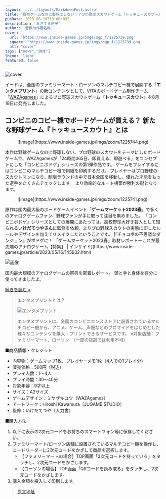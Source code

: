 ```yaml
---
layout: '../../layouts/MarkdownPost.astro'
title: '野球ゲームなのに野球はしない！？プロ野球スカウトゲーム『トッキュースカウト』発売―コンビニのコピー機で印刷できる「コンビニボドゲ」シリーズの第１弾'
pubDate: 2023-08-18T10:00:03Z
description: 'おきてる花子'
author: '替换为作者名称'
cover:
  url: 'https://www.inside-games.jp/imgs/ogp_f/1225739.png'
  square: 'https://www.inside-games.jp/imgs/ogp_f/1225739.png'
  alt: "cover"
tags: ["news","游戏"]
theme: 'light'
featured: false
---
```


![cover](https://www.inside-games.jp/imgs/ogp_f/1225739.png)

<p>イードは、全国のファミリーマート・ローソンのマルチコピー機で展開する「<b>エンタメプリント</b>」の新コンテンツとして、VITAのボードゲーム制作チーム「<a target="_blank" rel="noopener noreferrer nofollow" href="https://waza.games/">WAZAgames</a>」によるプロ野球スカウトゲーム『<b>トッキュースカウト</b>』を8月18日に発売しました。 </p><h2>コンビニのコピー機でボードゲームが買える？ 新たな野球ゲーム『トッキュースカウト』とは</h2><figure class="ctms-editor-image">![image](https://www.inside-games.jp/imgs/zoom/1225744.png)</figure><p>本作は野球ゲームなのに野球しない、プロ野球のスカウトをテーマにしたボードゲームで、WAZAgamesが「24時間365日、即買える、即遊べる」をコンセプトにした「コンビニボドゲ」シリーズの第1弾作品です。 ゲームをプレイするにはコンビニのマルチコピー機で用紙を印刷するだけ。 プレイヤーはプロ野球のスカウトマンになり、制限ラウンドの中で日本全国を移動し、優れた才能をもった選手をたくさんチェックします。 より効率的なルート構築が勝利の鍵となります。 </p><figure class="ctms-editor-image">![image](https://www.inside-games.jp/imgs/zoom/1225741.png)</figure><p>原作は国内最大級のボードゲームイベント「<b>ゲームマーケット2023春</b>」で多くのアナログゲームファン、野球ファンが手に取って注目を集めました。 「コンビニボドゲ」シリーズとしての展開にあたっては、<span class="underline">高校野球大好き芸人として知られるい<b>けだてつやさん</b>に監修を依頼、よりプロ野球スカウトの実態に即したルールやデザインを加えてリメイクしたということです。
[『チョコボの不思議なダンジョン』がボドゲに！ 「ゲームマーケット2023春」取材レポート―これが最先端のアナログゲーム【特集】 | インサイド](https://www.inside-games.jp/article/2023/05/16/145932.html)

![画像](https://www.inside-games.jp/imgs/card_l/1202445.jpg)

国内最大規模のアナログゲームの祭典を密着レポート。 頭と手と身体を存分に使ってきましたよ。

[続きを読む »](https://www.inside-games.jp/article/2023/05/16/145932.html)

> エンタメプリントとは？
> 
> ![エンタメプリント](https://www.inside-games.jp/imgs/zoom/1225742.png)
> 
> エンタメプリントは、全国のコンビニエンスストアに設置されているマルチコピー機から、アニメ、ゲーム、声優などのブロマイドをはじめとした様々なコンテンツを購入・プリントできるサービスです。 
> ※対象店舗：ファミリーマート、ローソン　（一部の店舗では利用不可）

■商品情報・クレジット
- 内容物：ゲームマップ1枚、プレイヤーメモ1枚（4人での1プレイ分）
- 販売価格：500円（税込）
- プレイ人数：1～4人
- プレイ時間：30～40分
- 対象年齢：9才以上
- サイズ：A3サイズ
- ゲームデザイン：ミヤザキユウ（WAZAgames）
- アートワーク：Hiroshi Kawamura（JUGAME STUDIO）
- 監修：いけだてつや（人力舎）

■購入方法
1. 以下に表示の2次元コードをお持ちのスマートフォン等に保存してください。
2. ファミリーマート/ローソン店舗に設置されているマルチコピー機を操作し、コードリーダーに2次元コードをかざして商品を選択します。
   - 【ファミリーマートの場合】TOP画面「2次元コードを持っている」をタッチし、2次元コードをかざします。
   - 【ローソンの場合】TOP画面「QRコードを読み取る」をタッチし、2次元コードをかざします。
3. 購入金額を投入して印刷します。

>[原文地址](https://www.inside-games.jp/article/2023/08/18/147919.html)  